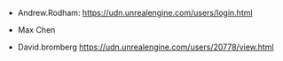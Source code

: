 -   Andrew.Rodham: <https://udn.unrealengine.com/users/login.html>

-   Max Chen

-   David.bromberg <https://udn.unrealengine.com/users/20778/view.html>

